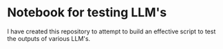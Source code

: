 # Notebook for testing LLM's
I have created this repository to attempt to build an effective script to test the outputs of various LLM's.
